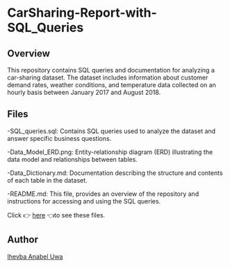 # CarSharing-Report-with-SQL_Queries
## Overview
This repository contains SQL queries and documentation for analyzing a car-sharing dataset. The dataset includes information about customer demand rates, weather conditions, and temperature data collected on an hourly basis between January 2017 and August 2018. 
## Files
-SQL_queries.sql: Contains SQL queries used to analyze the dataset and answer specific business questions.

-Data_Model_ERD.png: Entity-relationship diagram (ERD) illustrating the data model and relationships between tables.

-Data_Dictionary.md: Documentation describing the structure and contents of each table in the dataset.

-README.md: This file, provides an overview of the repository and instructions for accessing and using the SQL queries.

Click 👉 [here](https://drive.google.com/drive/folders/17e3EugIyx0hoel1Cu0ze-a-PTLXPZiKn?usp=sharing) 👈to see these files.
## Author
[Ihevba Anabel Uwa](www.linkedin.com/in/profileanabelihevba)
